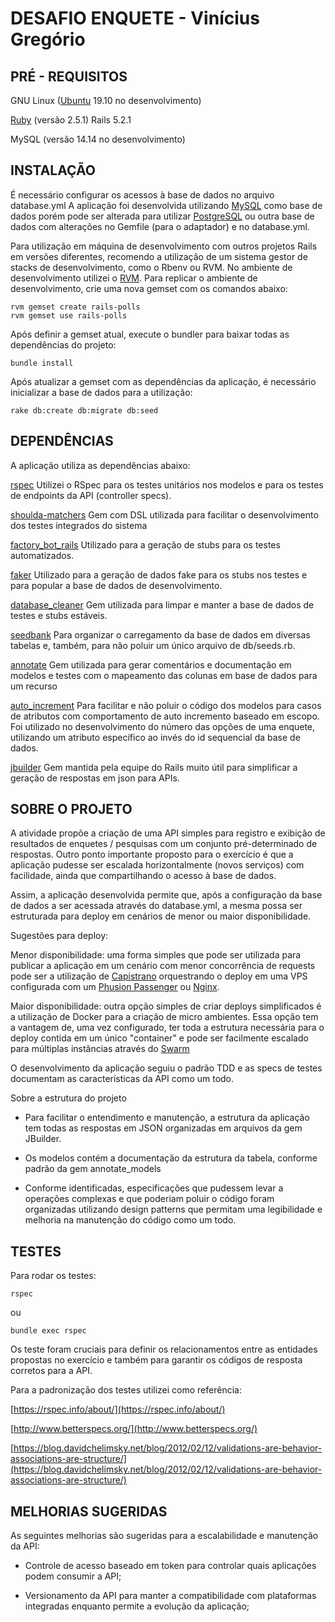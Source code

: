 # DESAFIO ENQUETE - Vinícius Gregório

## PRÉ - REQUISITOS

GNU Linux ([Ubuntu](https://ubuntu.com/download/desktop/thank-you?version=19.10&architecture=amd64) 19.10 no desenvolvimento)

[Ruby](https://cache.ruby-lang.org/pub/ruby/2.7/ruby-2.7.1.tar.gz) (versão 2.5.1)
Rails 5.2.1

MySQL (versão 14.14 no desenvolvimento)

## INSTALAÇÃO

É necessário configurar os acessos à base de dados no arquivo database.yml
A aplicação foi desenvolvida utilizando [MySQL](https://www.mysql.com/) como base de dados porém pode ser alterada para utilizar [PostgreSQL](https://www.postgresql.org/) ou outra base de dados com alterações no Gemfile (para o adaptador) e no database.yml.

Para utilização em máquina de desenvolvimento com outros projetos Rails em versões diferentes, recomendo a utilização de um sistema gestor de stacks de desenvolvimento, como o Rbenv ou RVM. No ambiente de desenvolvimento utilizei o [RVM](https://rvm.io/). Para replicar o ambiente de desenvolvimento, crie uma nova gemset com os comandos abaixo:

```
rvm gemset create rails-polls
rvm gemset use rails-polls
```

Após definir a gemset atual, execute o bundler para baixar todas as dependências do projeto:

```
bundle install
```

Após atualizar a gemset com as dependências da aplicação, é necessário inicializar a base de dados para a utilização:

```
rake db:create db:migrate db:seed
```

## DEPENDÊNCIAS

A aplicação utiliza as dependências abaixo:

[rspec](https://github.com/rspec/rspec-rails)
  Utilizei o RSpec para os testes unitários nos modelos e para os testes de endpoints da API (controller specs).

[shoulda-matchers](https://github.com/thoughtbot/shoulda-matchers)
  Gem com DSL utilizada para facilitar o desenvolvimento dos testes integrados do sistema

[factory_bot_rails](https://github.com/thoughtbot/factory_bot_rails)
  Utilizado para a geração de stubs para os testes automatizados.

[faker](https://github.com/faker-ruby/faker)
  Utilizado para a geração de dados fake para os stubs nos testes e para popular a base de dados de desenvolvimento.

[database_cleaner](https://github.com/DatabaseCleaner/database_cleaner)
  Gem utilizada para limpar e manter a base de dados de testes e stubs estáveis.

[seedbank](https://github.com/james2m/seedbank)
  Para organizar o carregamento da base de dados em diversas tabelas e, também, para não poluir um único arquivo de db/seeds.rb.

[annotate](https://github.com/ctran/annotate_models)
  Gem utilizada para gerar comentários e documentação em modelos e testes com o mapeamento das colunas em base de dados para um recurso

[auto_increment](https://github.com/felipediesel/auto_increment)
  Para facilitar e não poluir o código dos modelos para casos de atributos com comportamento de auto incremento baseado em escopo. Foi utilizado no desenvolvimento do número das opções de uma enquete, utilizando um atributo específico ao invés do id sequencial da base de dados.

[jbuilder](https://github.com/rails/jbuilder)
  Gem mantida pela equipe do Rails muito útil para simplificar a geração de respostas em json para APIs.

## SOBRE O PROJETO

A atividade propõe a criação de uma API simples para registro e exibição de resultados de enquetes / pesquisas com um conjunto pré-determinado de respostas.
Outro ponto importante proposto para o exercício é que a aplicação pudesse ser escalada horizontalmente (novos serviços) com facilidade, ainda que compartilhando o acesso à base de dados.

Assim, a aplicação desenvolvida permite que, após a configuração da base de dados a ser acessada através do database.yml, a mesma possa ser estruturada para deploy em cenários de menor ou maior disponibilidade.

Sugestões para deploy:

Menor disponibilidade: uma forma simples que pode ser utilizada para publicar a aplicação em um cenário com menor concorrência de requests pode ser a utilização de [Capistrano](https://github.com/capistrano/capistrano) orquestrando o deploy em uma VPS configurada com um [Phusion Passenger](https://www.phusionpassenger.com/) ou [Nginx](https://nginx.org/).

Maior disponibilidade: outra opção simples de criar deploys simplificados é a utilização de Docker para a criação de micro ambientes. Essa opção tem a vantagem de, uma vez configurado, ter toda a estrutura necessária para o deploy contida em um único "container" e pode ser facilmente escalado para múltiplas instâncias através do [Swarm](https://docs.docker.com/get-started/swarm-deploy/)

O desenvolvimento da aplicação seguiu o padrão TDD e as specs de testes documentam as características da API como um todo.

Sobre a estrutura do projeto

- Para facilitar o entendimento e manutenção, a estrutura da aplicação tem todas as respostas em JSON organizadas em arquivos da gem JBuilder.

- Os modelos contém a documentação da estrutura da tabela, conforme padrão da gem annotate_models

- Conforme identificadas, especificações que pudessem levar a operações complexas e que poderiam poluir o código foram organizadas utilizando design patterns que permitam uma legibilidade e melhoria na manutenção do código como um todo.

## TESTES

Para rodar os testes:

```
rspec
```

ou

```
bundle exec rspec
```

Os teste foram cruciais para definir os relacionamentos entre as entidades propostas no exercício e também para garantir os códigos de resposta corretos para a API.

Para a padronização dos testes utilizei como referência:

[https://rspec.info/about/](https://rspec.info/about/)

[http://www.betterspecs.org/](http://www.betterspecs.org/)

[https://blog.davidchelimsky.net/blog/2012/02/12/validations-are-behavior-associations-are-structure/](https://blog.davidchelimsky.net/blog/2012/02/12/validations-are-behavior-associations-are-structure/)

## MELHORIAS SUGERIDAS

As seguintes melhorias são sugeridas para a escalabilidade e manutenção da API:

- Controle de acesso baseado em token para controlar quais aplicações podem consumir a API;

- Versionamento da API para manter a compatibilidade com plataformas integradas enquanto permite a evolução da aplicação;

